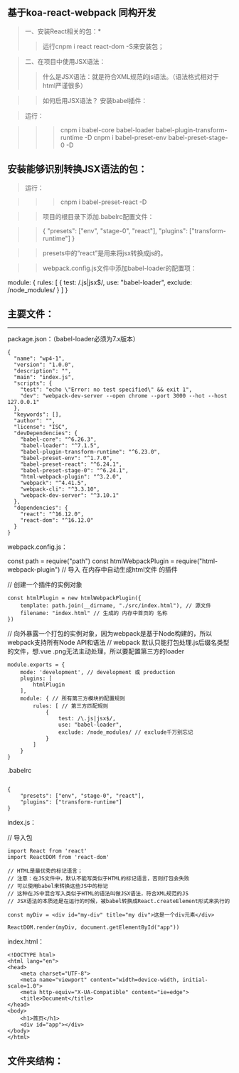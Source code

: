 ## 基于koa-react-webpack 同构开发
>一、安装React相关的包：*
>>运行cnpm i react react-dom -S来安装包；
 
 >二、在项目中使用JSX语法：
 >>什么是JSX语法：就是符合XML规范的js语法。（语法格式相对于html严谨很多）
 
 >>如何启用JSX语法？
 >>安装babel插件：
 
 >运行：
 
 >>>cnpm i babel-core babel-loader babel-plugin-transform-runtime -D
 >>>cnpm i babel-preset-env babel-preset-stage-0 -D
 
 ## 安装能够识别转换JSX语法的包：
 
 >运行：
 
 >>>cnpm i babel-preset-react -D
 
 >>项目的根目录下添加.babelrc配置文件：
 
 >>{
     "presets": ["env", "stage-0", "react"],
     "plugins": ["transform-runtime"]
 >>}
 
 >>presets中的“react”是用来将jsx转换成js的。 
 
 >>webpack.config.js文件中添加babel-loader的配置项：
 
 module: {
     rules: [
         {
             test: /\.js|jsx$/,
             use: "babel-loader",
             exclude: /node_modules/
         }
     ]
 }
 
 ## 主要文件：
 ---
 package.json：（babel-loader必须为7.x版本）
    
 ```
 {
   "name": "wp4-1",
   "version": "1.0.0",
   "description": "",
   "main": "index.js",
   "scripts": {
     "test": "echo \"Error: no test specified\" && exit 1",
     "dev": "webpack-dev-server --open chrome --port 3000 --hot --host 127.0.0.1"
   },
   "keywords": [],
   "author": "",
   "license": "ISC",
   "devDependencies": {
     "babel-core": "^6.26.3",
     "babel-loader": "^7.1.5",
     "babel-plugin-transform-runtime": "^6.23.0",
     "babel-preset-env": "^1.7.0",
     "babel-preset-react": "^6.24.1",
     "babel-preset-stage-0": "^6.24.1",
     "html-webpack-plugin": "^3.2.0",
     "webpack": "^4.41.5",
     "webpack-cli": "^3.3.10",
     "webpack-dev-server": "^3.10.1"
   },
   "dependencies": {
     "react": "^16.12.0",
     "react-dom": "^16.12.0"
   }
 }
 ```
 webpack.config.js：
 
 const path = require("path")
 const htmlWebpackPlugin = require("html-webpack-plugin") // 导入 在内存中自动生成html文件 的插件
 
 // 创建一个插件的实例对象
 ```
 const htmlPlugin = new htmlWebpackPlugin({
     template: path.join(__dirname, "./src/index.html"), // 源文件
     filename: "index.html" // 生成的 内存中首页的 名称
 })
 ```
 // 向外暴露一个打包的实例对象，因为webpack是基于Node构建的，所以webpack支持所有Node API和语法
 // webpack 默认只能打包处理.js后缀名类型的文件，想.vue .png无法主动处理，所以要配置第三方的loader
 ```
 module.exports = {
     mode: 'development', // development 或 production
     plugins: [
         htmlPlugin
     ],
     module: { // 所有第三方模块的配置规则
         rules: [ // 第三方匹配规则
             {
                 test: /\.js|jsx$/,
                 use: "babel-loader",
                 exclude: /node_modules/ // exclude千万别忘记
             }
         ]
     }
 }
 ```
 .babelrc
 ```
 
 {
     "presets": ["env", "stage-0", "react"],
     "plugins": ["transform-runtime"]
 }
 ```
 index.js：
 
 // 导入包
 ```
 import React from 'react'
 import ReactDOM from 'react-dom'
 
 // HTML是最优秀的标记语言；
 // 注意：在JS文件中，默认不能写类似于HTML的标记语言，否则打包会失败
 // 可以使用babel来转换这些JS中的标记
 // 这种在JS中混合写入类似于HTML的语法叫做JSX语法，符合XML规范的JS
 // JSX语法的本质还是在运行的时候，被babel转换成React.createElement形式来执行的
 
 const myDiv = <div id="my-div" title="my div">这是一个div元素</div>
 
 ReactDOM.render(myDiv, document.getElementById("app"))
 ```
 index.html：
 ```
 <!DOCTYPE html>
 <html lang="en">
 <head>
     <meta charset="UTF-8">
     <meta name="viewport" content="width=device-width, initial-scale=1.0">
     <meta http-equiv="X-UA-Compatible" content="ie=edge">
     <title>Document</title>
 </head>
 <body>
     <h1>首页</h1>
     <div id="app"></div>
 </body>
 </html>
 ```
 ## 文件夹结构：
